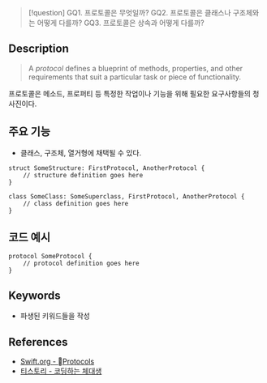 >[!question]
>GQ1. 프로토콜은 무엇일까?
>GQ2. 프로토콜은 클래스나 구조체와는 어떻게 다를까?
>GQ3. 프로토콜은 상속과 어떻게 다를까?

## Description

> A _protocol_ defines a blueprint of methods, properties, and other requirements that suit a particular task or piece of functionality.

프로토콜은 메소드, 프로퍼티 등 특정한 작업이나 기능을 위해 필요한 요구사항들의 청사진이다.


## 주요 기능
+ 클래스, 구조체, 열거형에 채택될 수 있다.
```
struct SomeStructure: FirstProtocol, AnotherProtocol { 
	// structure definition goes here 
} 

class SomeClass: SomeSuperclass, FirstProtocol, AnotherProtocol { 
	// class definition goes here 
}
```


## 코드 예시

```
protocol SomeProtocol { 
	// protocol definition goes here 
}
```


## Keywords
+ 파생된 키워드들을 작성

## References
- [Swift.org - Protocols](https://docs.swift.org/swift-book/documentation/the-swift-programming-language/protocols/)
- [티스토리 - 코딩하는 체대생](https://mini-min-dev.tistory.com/304)